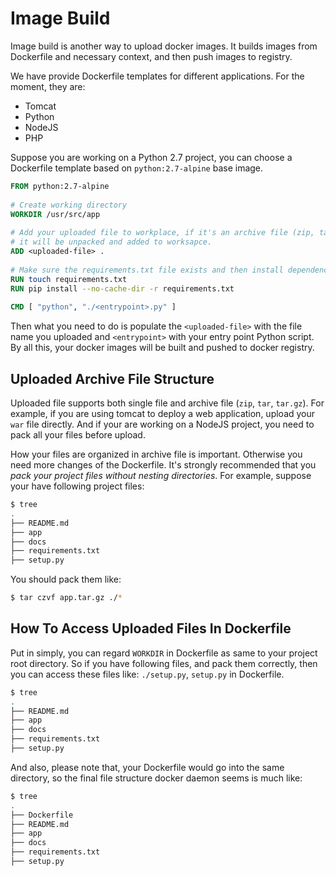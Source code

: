 # Image Build

Image build is another way to upload docker images. It builds images from Dockerfile and necessary context, and then push images to registry. 

We have provide Dockerfile templates for different applications. For the moment, they are:

- Tomcat
- Python
- NodeJS
- PHP

Suppose you are working on a Python 2.7 project, you can choose a Dockerfile template based on `python:2.7-alpine` base image.

```Dockerfile
FROM python:2.7-alpine  
  
# Create working directory  
WORKDIR /usr/src/app  
  
# Add your uploaded file to workplace, if it's an archive file (zip, tar, tar.gz),  
# it will be unpacked and added to worksapce.  
ADD <uploaded-file> .  
  
# Make sure the requirements.txt file exists and then install dependencies using it.  
RUN touch requirements.txt  
RUN pip install --no-cache-dir -r requirements.txt  
  
CMD [ "python", "./<entrypoint>.py" ]
```

Then what you need to do is populate the `<uploaded-file>` with the file name you uploaded and `<entrypoint>` with your entry point Python script. By all this, your docker images will be built and pushed to docker registry.

## Uploaded Archive File Structure

Uploaded file supports both single file and archive file (`zip`, `tar`, `tar.gz`). For example, if you are using tomcat to deploy a web application, upload your `war` file directly. And if your are working on a NodeJS project, you need to pack all your files before upload.

How your files are organized in archive file is important. Otherwise you need more changes of the Dockerfile. It's strongly recommended that you _pack your project files without nesting directories_. For example, suppose your have following project files:

```bash
$ tree
.
├── README.md
├── app
├── docs
├── requirements.txt
├── setup.py
```

You should pack them like:

```bash
$ tar czvf app.tar.gz ./*
```

## How To Access Uploaded Files In Dockerfile

Put in simply, you can regard `WORKDIR` in Dockerfile as same to your project root directory. So if you have following files, and pack them correctly, then you can access these files like: `./setup.py`, `setup.py` in Dockerfile.

```bash
$ tree
.
├── README.md
├── app
├── docs
├── requirements.txt
├── setup.py
```

And also, please note that, your Dockerfile would go into the same directory, so the final file structure docker daemon seems is much like:

```bash
$ tree
.
├── Dockerfile
├── README.md
├── app
├── docs
├── requirements.txt
├── setup.py
```